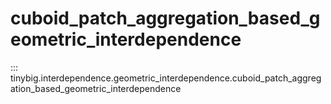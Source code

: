 # cuboid_patch_aggregation_based_geometric_interdependence

::: tinybig.interdependence.geometric_interdependence.cuboid_patch_aggregation_based_geometric_interdependence